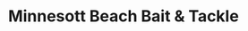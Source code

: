 ---
title: "Minnesott Beach Bait & Tackle"
url: /minnesott-beach/minnesott-beach-bait-and-tackle/
shop: fishing
---